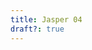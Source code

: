 ```yaml
---
title: Jasper 04
draft?: true
---
```


<a-scene>
    <a-sky src="/images/panoramas/jasper-art/000004.jpg" rotation="0 -130 0"></a-sky>
</a-scene>
